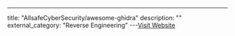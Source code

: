 ---
title: "AllsafeCyberSecurity/awesome-ghidra"
description: ""
external_category: "Reverse Engineering"
---[Visit Website](https://github.com/AllsafeCyberSecurity/awesome-ghidra)

